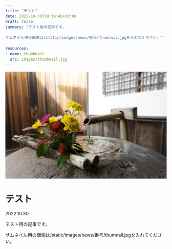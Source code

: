 ```yaml
---
title: "テスト"
date: 2022-10-30T10:19:40+09:00
draft: false
summary: "テスト用の記事です。

サムネイル用の画像は/static/images/news/番号/thumnail.jpgを入れてください。"

resources:
- name: thumbnail
  src: images/thumbnail.jpg
---
```

![サムネイル](images/thumbnail.jpg)
# テスト
2022.10.30

テスト用の記事です。

サムネイル用の画像は/static/images/news/番号/thumnail.jpgを入れてください。